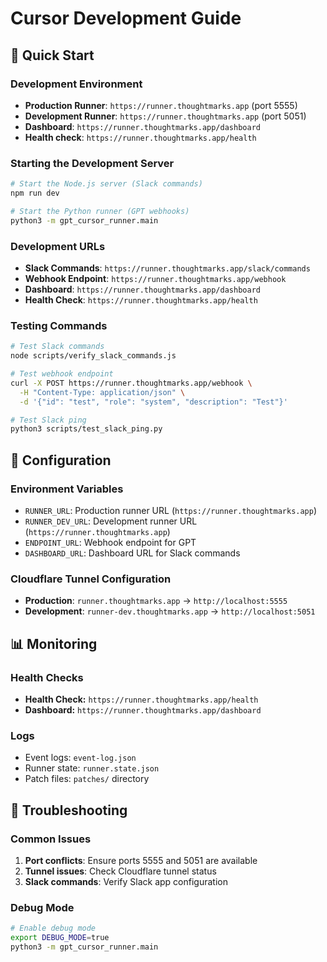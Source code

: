 # Cursor Development Guide

## 🚀 Quick Start

### Development Environment
- **Production Runner**: `https://runner.thoughtmarks.app` (port 5555)
- **Development Runner**: `https://runner.thoughtmarks.app` (port 5051)
- **Dashboard**: `https://runner.thoughtmarks.app/dashboard`
- **Health check**: `https://runner.thoughtmarks.app/health`

### Starting the Development Server

```bash
# Start the Node.js server (Slack commands)
npm run dev

# Start the Python runner (GPT webhooks)
python3 -m gpt_cursor_runner.main
```

### Development URLs
- **Slack Commands**: `https://runner.thoughtmarks.app/slack/commands`
- **Webhook Endpoint**: `https://runner.thoughtmarks.app/webhook`
- **Dashboard**: `https://runner.thoughtmarks.app/dashboard`
- **Health Check**: `https://runner.thoughtmarks.app/health`

### Testing Commands

```bash
# Test Slack commands
node scripts/verify_slack_commands.js

# Test webhook endpoint
curl -X POST https://runner.thoughtmarks.app/webhook \
  -H "Content-Type: application/json" \
  -d '{"id": "test", "role": "system", "description": "Test"}'

# Test Slack ping
python3 scripts/test_slack_ping.py
```

## 🔧 Configuration

### Environment Variables
- `RUNNER_URL`: Production runner URL (`https://runner.thoughtmarks.app`)
- `RUNNER_DEV_URL`: Development runner URL (`https://runner.thoughtmarks.app`)
- `ENDPOINT_URL`: Webhook endpoint for GPT
- `DASHBOARD_URL`: Dashboard URL for Slack commands

### Cloudflare Tunnel Configuration
- **Production**: `runner.thoughtmarks.app` → `http://localhost:5555`
- **Development**: `runner-dev.thoughtmarks.app` → `http://localhost:5051`

## 📊 Monitoring

### Health Checks
- **Health Check:** `https://runner.thoughtmarks.app/health`
- **Dashboard:** `https://runner.thoughtmarks.app/dashboard`

### Logs
- Event logs: `event-log.json`
- Runner state: `runner.state.json`
- Patch files: `patches/` directory

## 🚨 Troubleshooting

### Common Issues
1. **Port conflicts**: Ensure ports 5555 and 5051 are available
2. **Tunnel issues**: Check Cloudflare tunnel status
3. **Slack commands**: Verify Slack app configuration

### Debug Mode
```bash
# Enable debug mode
export DEBUG_MODE=true
python3 -m gpt_cursor_runner.main
``` 